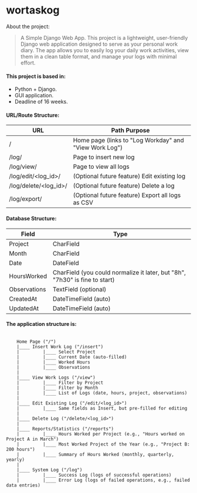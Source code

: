 # wortaskog

About the project:

> A Simple Django Web App. This project is a lightweight, user-friendly Django web application designed to serve as your personal work diary. The app allows you to easily log your daily work activities, view them in a clean table format, and manage your logs with minimal effort.

#### This project is based in:

- Python + Django.
- GUI application.
- Deadline of 16 weeks.

#### URL/Route Structure: 

| URL | Path Purpose |
| --- | --- |
| /	| Home page (links to "Log Workday" and "View Work Log") |
| /log/	| Page to insert new log |
| /log/view/ | Page to view all logs |
| /log/edit/<log_id>/ | (Optional future feature) Edit existing log |
| /log/delete/<log_id>/ | (Optional future feature) Delete a log |
| /log/export/ | (Optional future feature) Export all logs as CSV |


#### Database Structure: 

| Field	| Type |
| --- | --- |
| Project | CharField |
| Month | CharField |
| Date | DateField |
| HoursWorked | CharField (you could normalize it later, but "8h", "7h30" is fine to start) |
| Observations | TextField (optional) |
| CreatedAt | DateTimeField (auto) |
| UpdatedAt | DateTimeField (auto) |


#### The application structure is:

```

    Home Page ("/") 
    |____ Insert Work Log ("/insert")
    |         |____ Select Project
    |         |____ Current Date (auto-filled)
    |         |____ Worked Hours
    |         |____ Observations
    |
    |____ View Work Logs ("/view")
    |         |____ Filter by Project
    |         |____ Filter by Month
    |         |____ List of Logs (date, hours, project, observations)
    |
    |____ Edit Existing Log ("/edit/<log_id>")
    |         |____ Same fields as Insert, but pre-filled for editing
    |
    |____ Delete Log ("/delete/<log_id>")
    |
    |____ Reports/Statistics ("/reports")
    |         |____ Hours Worked per Project (e.g., "Hours worked on Project A in March")
    |         |____ Most Worked Project of the Year (e.g., "Project B: 200 hours")
    |         |____ Summary of Hours Worked (monthly, quarterly, yearly)
    |
    |____ System Log ("/log")
    |         |____ Success Log (logs of successful operations)
    |         |____ Error Log (logs of failed operations, e.g., failed data entries) 

```
